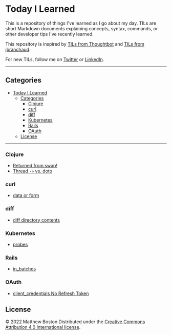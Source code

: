 # Today I Learned

This is a repository of things I've learned as I go about my day. TILs are short Markdown documents explaining concepts, syntax, commands, or other developer tips I've recently learned.

This repository is inspired by [TILs from Thoughtbot][thoughtbot-tils] and [TILs from jbranchaud][jbranchaud-tils].

For new TILs, follow me on [Twitter][twitter] or [LinkedIn][linkedin].

---

## Categories

- [Today I Learned](#today-i-learned)
  - [Categories](#categories)
    - [Clojure](#clojure)
    - [curl](#curl)
    - [diff](#diff)
    - [Kubernetes](#kubernetes)
    - [Rails](#rails)
    - [OAuth](#oauth)
  - [License](#license)

---

### Clojure

- [Returned from swap!](clojure/returned_from_swap\!.md)
- [Thread `->` vs. doto](clojure/thread_vs_doto.md)

### curl

- [data or form](curl/data-or-form.md)

### diff

- [diff directory contents](diff/directory_contents.md)

### Kubernetes

- [probes](kubernetes/probes.md)

### Rails

- [in_batches](rails/in_batches.md)

### OAuth

- [client_credentials No Refresh Token](oauth/client_credentials_no_refresh_token.md)

## License

© 2022 Matthew Boston
Distributed under the [Creative Commons Attribution 4.0 International license][license].

[license]: http://creativecommons.org/licenses/by/4.0/
[thoughtbot-tils]: https://github.com/thoughtbot/til
[jbranchaud-tils]: https://github.com/jbranchaud/til
[twitter]: https://twitter.com/bostonaholic
[linkedin]: https://www.linkedin.com/in/bostonaholic
